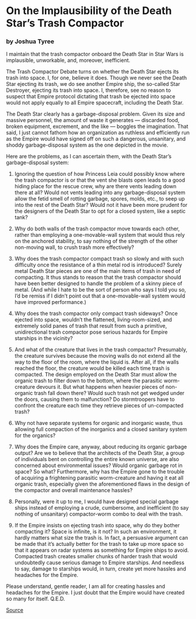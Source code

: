 # On the Implausibility of the Death Star’s Trash Compactor
### by Joshua Tyree

I maintain that the trash compactor onboard the Death Star in Star Wars is implausible, unworkable, and, moreover, inefficient.

The Trash Compactor Debate turns on whether the Death Star ejects its trash into space. I, for one, believe it does. Though we never see the Death Star ejecting its trash, we do see another Empire ship, the so-called Star Destroyer, ejecting its trash into space. I, therefore, see no reason to suspect that Empire protocol dictating that trash be ejected into space would not apply equally to all Empire spacecraft, including the Death Star.

The Death Star clearly has a garbage-disposal problem. Given its size and massive personnel, the amount of waste it generates — discarded food, broken equipment, excrement, and the like — boggles the imagination. That said, I just cannot fathom how an organization as ruthless and efficiently run as the Empire would have signed off on such a dangerous, unsanitary, and shoddy garbage-disposal system as the one depicted in the movie.

Here are the problems, as I can ascertain them, with the Death Star’s garbage-disposal system:

1. Ignoring the question of how Princess Leia could possibly know where the trash compactor is or that the vent she blasts open leads to a good hiding place for the rescue crew, why are there vents leading down there at all? Would not vents leading into any garbage-disposal system allow the fetid smell of rotting garbage, spores, molds, etc., to seep up into the rest of the Death Star? Would not it have been more prudent for the designers of the Death Star to opt for a closed system, like a septic tank?

2. Why do both walls of the trash compactor move towards each other, rather than employing a one-movable-wall system that would thus rely on the anchored stability, to say nothing of the strength of the other non-moving wall, to crush trash more effectively?

3. Why does the trash compactor compact trash so slowly and with such difficulty once the resistance of a thin metal rod is introduced? Surely metal Death Star pieces are one of the main items of trash in need of compacting. It thus stands to reason that the trash compactor should have been better designed to handle the problem of a skinny piece of metal. (And while I hate to be the sort of person who says I told you so, I’d be remiss if I didn’t point out that a one-movable-wall system would have improved performance.)

4. Why does the trash compactor only compact trash sideways? Once ejected into space, wouldn’t the flattened, living-room-sized, and extremely solid panes of trash that result from such a primitive, unidirectional trash compactor pose serious hazards for Empire starships in the vicinity?

5. And what of the creature that lives in the trash compactor? Presumably, the creature survives because the moving walls do not extend all the way to the floor of the room, where the liquid is. After all, if the walls reached the floor, the creature would be killed each time trash is compacted. The design employed on the Death Star must allow the organic trash to filter down to the bottom, where the parasitic worm-creature devours it. But what happens when heavier pieces of non-organic trash fall down there? Would such trash not get wedged under the doors, causing them to malfunction? Do stormtroopers have to confront the creature each time they retrieve pieces of un-compacted trash?

6. Why not have separate systems for organic and inorganic waste, thus allowing full compaction of the inorganics and a closed sanitary system for the organics?

7. Why does the Empire care, anyway, about reducing its organic garbage output? Are we to believe that the architects of the Death Star, a group of individuals bent on controlling the entire known universe, are also concerned about environmental issues? Would organic garbage rot in space? So what? Furthermore, why has the Empire gone to the trouble of acquiring a frightening parasitic worm-creature and having it eat all organic trash, especially given the aforementioned flaws in the design of the compactor and overall maintenance hassles?

8. Personally, were it up to me, I would have designed special garbage ships instead of employing a crude, cumbersome, and inefficient (to say nothing of unsanitary) compactor-worm combo to deal with the trash.

9. If the Empire insists on ejecting trash into space, why do they bother compacting it? Space is infinite, is it not? In such an environment, it hardly matters what size the trash is. In fact, a persuasive argument can be made that it’s actually better for the trash to take up more space so that it appears on radar systems as something for Empire ships to avoid. Compacted trash creates smaller chunks of harder trash that would undoubtedly cause serious damage to Empire starships. And needless to say, damage to starships would, in turn, create yet more hassles and headaches for the Empire.

Please understand, gentle reader, I am all for creating hassles and headaches for the Empire. I just doubt that the Empire would have created so many for itself. Q.E.D.


[Source](https://www.mcsweeneys.net/articles/on-the-implausibility-of-the-death-stars-trash-compactor)